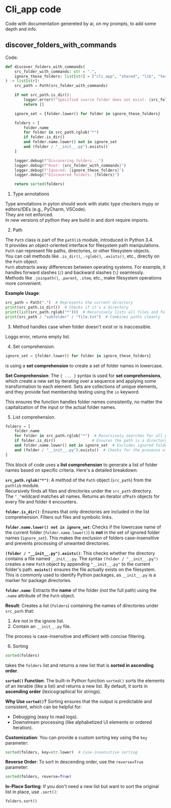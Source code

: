 # Cli_app code

Code with documentation genereted by ai, on my prompts, to add some depth and info.

## discover_folders_with_commands

Code:

```python
def discover_folders_with_commands(
    src_folder_with_commands: str = ".",
    ignore_these_folders: list[str] = ["cli_app", "shared", "lib", "tests"]
) -> list[str]:
    src_path = Path(src_folder_with_commands)

    if not src_path.is_dir():
        logger.error(f"Specified source folder does not exist: {src_folder_with_commands}")
        return []

    ignore_set = {folder.lower() for folder in ignore_these_folders}

    folders = [
        folder.name
        for folder in src_path.rglob("*")
        if folder.is_dir()
        and folder.name.lower() not in ignore_set
        and (folder / "__init__.py").exists()
    ]

    logger.debug(f"Discovering folders...")
    logger.debug(f"Root: {src_folder_with_commands}")
    logger.debug(f"Ignored: {ignore_these_folders}")
    logger.debug(f"Discovered folders: {folders}")

    return sorted(folders)
```

1. Type annotations

Type annotations in pyton should work with static type checkers mypy or editors/IDEs (e.g., PyCharm, VSCode).  
They are not enforced.  
In new versions of python they are build in and dont require imports.

2. Path

The `Path` class is part of the `pathlib` module, introduced in Python 3.4.  
It provides an object-oriented interface for filesystem path manipulations.  
`Path` can represent file paths, directories, or other filesystem objects.  
You can call methods like `.is_dir()`, `.rglob()`, `.exists()`, etc., directly on the `Path` object.  
`Path` abstracts away differences between operating systems. For example, it handles forward slashes (`/`) and backward slashes (`\`) seamlessly.  
Methods like `.joinpath()`, `.parent`, `.stem`, etc., make filesystem operations more convenient.

**Example Usage**:

```python
src_path = Path(".")  # Represents the current directory
print(src_path.is_dir())  # Checks if it's a directory
print(list(src_path.rglob("*")))  # Recursively lists all files and folders
print(src_path / "subfolder" / "file.txt")  # Combines paths cleanly
```

3. Method handles case when folder doesn't exist or is inaccessible.

Loggs error, returns empty list.

4. Set comprehension.

```python
ignore_set = {folder.lower() for folder in ignore_these_folders}
```

is using a **set comprehension** to create a set of folder names in lowercase.

**Set Comprehension**:
The `{ ... }` syntax is used for **set comprehensions**, which create a new set by iterating over a sequence and applying some transformation to each element. Sets are collections of unique elements, and they provide fast membership testing using the `in` keyword.

This ensures the function handles folder names consistently, no matter the capitalization of the input or the actual folder names.

5. List comprehension.

```python
folders = [
    folder.name
    for folder in src_path.rglob("*")  # Recursively searches for all paths
    if folder.is_dir()                # Ensures the path is a directory
    and folder.name.lower() not in ignore_set  # Excludes ignored folders
    and (folder / "__init__.py").exists()  # Checks for the presence of __init__.py
]
```

This block of code uses a **list comprehension** to generate a list of folder names based on specific criteria. Here's a detailed breakdown:

**`src_path.rglob("*")`**:
A method of the `Path` object (`src_path`) from the `pathlib` module.  
Recursively finds all files and directories under the `src_path` directory.  
The `"_"`wildcard matches all names.
Returns an iterator of`Path` objects for every file and folder it encounters.

**`folder.is_dir()`**:
Ensures that only directories are included in the list comprehension.
Filters out files and symbolic links.

**`folder.name.lower() not in ignore_set`**:
Checks if the lowercase name of the current folder (`folder.name.lower()`) is **not** in the set of ignored folder names (`ignore_set`).
This makes the exclusion of folders case-insensitive and prevents processing of unwanted directories.

**`(folder / "__init__.py").exists()`**:
This checks whether the directory contains a file named `__init__.py`.
The syntax `(folder / "__init__.py")` creates a new `Path` object by appending `"__init__.py"` to the current folder's path.
**`exists()`** ensures the file actually exists on the filesystem.
This is commonly used to identify Python packages, as `__init__.py` is a marker for package directories.

**`folder.name`**:
Extracts the **name** of the folder (not the full path) using the `.name` attribute of the `Path` object.

**Result**:
Creates a list (`folders`) containing the names of directories under `src_path` that:

1.  Are not in the ignore list.
2.  Contain an `__init__.py` file.

The process is case-insensitive and efficient with concise filtering.

6. Sorting

```python
sorted(folders)
```

takes the `folders` list and returns a new list that is **sorted in ascending order**.

**`sorted()` Function**:
The built-in Python function `sorted()` sorts the elements of an iterable (like a list) and returns a new list.
By default, it sorts in **ascending order** (lexicographical for strings).

**Why Use `sorted()`?**
Sorting ensures that the output is predictable and consistent, which can be helpful for:

-   Debugging (easy to read logs).
-   Downstream processing (like alphabetized UI elements or ordered iteration).

**Customization**:
You can provide a custom sorting key using the `key` parameter:

```python
sorted(folders, key=str.lower)  # Case-insensitive sorting
```

**Reverse Order**:
To sort in descending order, use the `reverse=True` parameter:

```python
sorted(folders, reverse=True)
```

**In-Place Sorting**:
If you don't need a new list but want to sort the original list in place, use `.sort()`:

```python
folders.sort()
```
